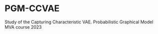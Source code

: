 # PGM-CCVAE
Study of the Capturing Characteristic VAE. Probabilistic Graphical Model MVA course 2023
